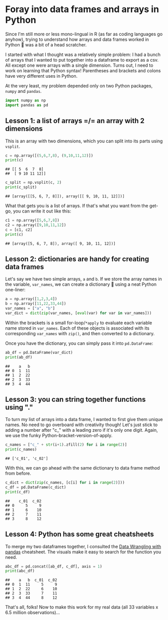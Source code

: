 Foray into data frames and arrays in Python
================

Since I'm still more or less mono-lingual in R (as far as coding languages go anyhow), trying to understand how arrays and data frames worked in Python :snake: was a bit of a head scratcher.

I started with what I thought was a relatively simple problem: I had a bunch of arrays that I wanted to put together into a dataframe to export as a csv. All except one were arrays with a single dimension. Turns out, I need to work on learning that Python syntax! Parentheses and brackets and colons have very different uses in Python.

At the very least, my problem depended only on two Python packages, `numpy` and `pandas`.

``` python
import numpy as np
import pandas as pd
```

Lesson 1: a list of arrays =/= an array with 2 dimensions
---------------------------------------------------------

This is an array with two dimensions, which you can split into its parts using `vsplit`.

``` python
c = np.array([(5,6,7,8), (9,10,11,12)])
print(c)
```

    ## [[ 5  6  7  8]
    ##  [ 9 10 11 12]]

``` python
c_split = np.vsplit(c, 2)
print(c_split)
```

    ## [array([[5, 6, 7, 8]]), array([[ 9, 10, 11, 12]])]

What that gets you is a list of arrays. If that's what you want from the get-go, you can write it out like this:

``` python
c1 = np.array([5,6,7,8])
c2 = np.array([9,10,11,12])
c = [c1, c2]
print(c)
```

    ## [array([5, 6, 7, 8]), array([ 9, 10, 11, 12])]

Lesson 2: dictionaries are handy for creating data frames
---------------------------------------------------------

Let's say we have two simple arrays, `a` and `b`. If we store the array names in the variable, `var_names`, we can create a dictionary :book: using a neat Python one-liner:

``` python
a = np.array([1,2,3,4])
b = np.array([11,22,33,44])
var_names = ["a", "b"]
var_dict = dict(zip(var_names, [eval(var) for var in var_names]))
```

Within the brackets is a small for-loop/`*apply` to evaluate each variable name stored in `var_names`. Each of these objects is associated with its corresponding `var_names` with `zip()`, and then converted to a dictionary.

Once you have the dictionary, you can simply pass it into `pd.DataFrame`:

``` python
ab_df = pd.DataFrame(var_dict)
print(ab_df)
```

    ##    a   b
    ## 0  1  11
    ## 1  2  22
    ## 2  3  33
    ## 3  4  44

Lesson 3: you can string together functions using "."
-----------------------------------------------------

To turn my list of arrays into a data frame, I wanted to first give them unique names. No need to go overboard with creativity though! Let's just stick to adding a number after "c\_" with a leading zero if it's only one digit. Again, we use the funky Python-bracket-version-of-apply.

``` python
c_names = ["c_" + str(i+1).zfill(2) for i in range(2)]
print(c_names)
```

    ## ['c_01', 'c_02']

With this, we can go ahead with the same dictionary to data frame method from before.

``` python
c_dict = dict(zip(c_names, [c[i] for i in range(2)]))
c_df = pd.DataFrame(c_dict)
print(c_df)
```

    ##    c_01  c_02
    ## 0     5     9
    ## 1     6    10
    ## 2     7    11
    ## 3     8    12

Lesson 4: Python has some great cheatsheets
-------------------------------------------

To merge my two dataframes together, I consulted the [Data Wrangling with pandas](https://github.com/pandas-dev/pandas/blob/master/doc/cheatsheet/Pandas_Cheat_Sheet.pdf) cheatsheet. The visuals make it easy to search for the function you need.

``` python
abc_df = pd.concat([ab_df, c_df], axis = 1)
print(abc_df)
```

    ##    a   b  c_01  c_02
    ## 0  1  11     5     9
    ## 1  2  22     6    10
    ## 2  3  33     7    11
    ## 3  4  44     8    12

That's all, folks! Now to make this work for my real data (all 33 variables x 6.5 million observations)...
